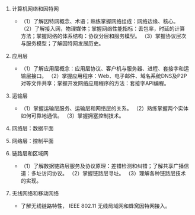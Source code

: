 1. 计算机网络和因特网
    * （1）了解因特网概念、术语；熟练掌握网络组成：网络边缘、核心。
（2）了解接入网，物理媒体；掌握网络性能指标：丢包率，时延的计算方法；掌握网络的体系结构：协议分层和服务模型。
（3）掌握协议层次与服务模型；了解因特网发展历史。

2. 应用层
    * （1）了解应用层概念：应用层协议、客户机与服务器、进程、套接字和运输层接口。
（2）掌握应用程序：Web、电子邮件、域名系统DNS及P2P对等文件共享；掌握开发网络应用程序的方法：套接字API编程。

3. 运输层
    * （1）掌握运输层服务、运输层和网络层的关系。
（2）熟练掌握两个实体如何可靠地通信。
（3）掌握拥塞控制技术。
4. 网络层：数据平面

5. 网络层：控制平面

6. 链路层和区域网
    * （1）了解数据链路层服务及协议原理：差错检测和纠错；了解共享广播信道：多址访问协议。
（2）掌握链路层寻址。
（3）理解各种链路层技术的实现。

7. 无线网络和移动网络
    * 了解无线链路特性， IEEE 802.11 无线局域网和蜂窝因特网接入。
    